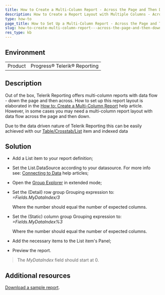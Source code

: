 ```yaml
---
title: How to Create a Multi-Column Report - Across the Page and Then Down
description: How to Create a Report Layout with Multiple Columns - Across the Page and Then Down.
type: how-to
page_title: How to Set Up a Multi-Column Report - Across the Page and Then Down
slug: how-to-create-multi-column-report---across-the-page-and-then-down
res_type: kb
---
```


## Environment

<table>
    <tbody>
	    <tr>
	    	<td>Product</td>
	    	<td>Progress® Telerik® Reporting</td>
	    </tr>
    </tbody>
</table>

## Description

Out of the box, Telerik Reporting offers multi-column reports with data flow - down the page and then across. How to set up this report layout is elaborated in the <a href="../advanced-creating-multi-column-reports" target="_blank">How to: Create a Multi-Column Report</a> help article. However, in some cases you may need a multi-column report layout with data flow across the page and then down.

Due to the data driven nature of Telerik Reporting this can be easily achieved with our <a href="{% slug telerikreporting/designing-reports/report-structure/table-crosstab-list/overview %}" target="_blank">Table/Crosstab/List</a> item and indexed data 
   
## Solution    
 
- Add a List item to your report definition;

- Set the List.DataSource according to your datasource. For more info see: <a href="../designing-reports-connecting-data-to-report" target="_blank">Connecting to Data</a> help articles;

- Open the <a href="../ui-group-explorer" target="_blank">Group Explorer</a> in extended mode;

- Set the (Detail) row group Grouping expression to:  
 *=Fields.MyDataIndex/3*  

    Where the number should equal the number of expected columns.
- Set the (Static) column group Grouping expression to:  
 *=Fields.MyDataIndex%3*  

    Where the number should equal the number of expected columns.
- Add the necessary items to the List item's Panel;

- Preview the report.  
 
> The *MyDataIndex* field should start at 0.
 
## Additional resources

[Download a sample report](resources/MultiColumnReport.zip).

